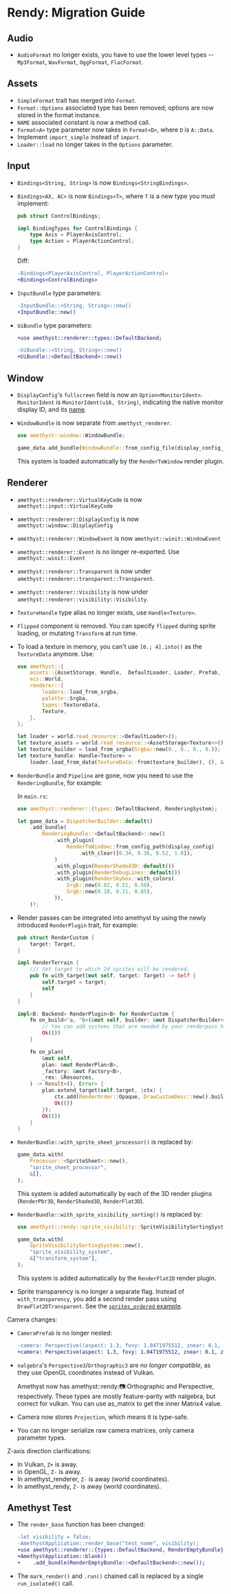 # Rendy: Migration Guide

## Audio

- `AudioFormat` no longer exists, you have to use the lower level types -- `Mp3Format`, `WavFormat`, `OggFormat`, `FlacFormat`.

## Assets

- `SimpleFormat` trait has merged into `Format`.
- `Format::Options` associated type has been removed; options are now stored in the format instance.
- `NAME` associated constant is now a method call.
- `Format<A>` type parameter now takes in `Format<D>`, where `D` is `A::Data`.
- Implement `import_simple` instead of `import`.
- `Loader::load` no longer takes in the `Options` parameter.

## Input

- `Bindings<String, String>` is now `Bindings<StringBindings>`.

- `Bindings<AX, AC>` is now `Bindings<T>`, where `T` is a new type you must implement:

  ```rust ,ignore
  pub struct ControlBindings;

  impl BindingTypes for ControlBindings {
      type Axis = PlayerAxisControl;
      type Action = PlayerActionControl;
  }
  ```

  Diff:

  ```patch
  -Bindings<PlayerAxisControl, PlayerActionControl>
  +Bindings<ControlBindings>
  ```

- `InputBundle` type parameters:

  ```patch
  -InputBundle::<String, String>::new()
  +InputBundle::new()
  ```

- `UiBundle` type parameters:

  ```patch
  +use amethyst::renderer::types::DefaultBackend;

  -UiBundle::<String, String>::new()
  +UiBundle::<DefaultBackend>::new()
  ```

## Window

- `DisplayConfig`'s `fullscreen` field is now an `Option<MonitorIdent>`. `MonitorIdent` is `MonitorIdent(u16, String)`, indicating the native monitor display ID, and its [name][monid].

- `WindowBundle` is now separate from `amethyst_renderer`.

  ```rust ,ignore
  use amethyst::window::WindowBundle;

  game_data.add_bundle(WindowBundle::from_config_file(display_config_path))?;
  ```

  This system is loaded automatically by the `RenderToWindow` render plugin.

## Renderer

- `amethyst::renderer::VirtualKeyCode` is now `amethyst::input::VirtualKeyCode`

- `amethyst::renderer::DisplayConfig` is now `amethyst::window::DisplayConfig`

- `amethyst::renderer::WindowEvent` is now `amethyst::winit::WindowEvent`

- `amethyst::renderer::Event` is no longer re-exported. Use `amethyst::winit::Event`

- `amethyst::renderer::Transparent` is now under `amethyst::renderer::transparent::Transparent`.

- `amethyst::renderer::Visibility` is now under `amethyst::renderer::visibility::Visibility`.

- `TextureHandle` type alias no longer exists, use `Handle<Texture>`.

- `Flipped` component is removed. You can specify `flipped` during sprite loading, or mutating `Transform` at run time.

- To load a texture in memory, you can't use `[0.; 4].into()` as the `TextureData` anymore. Use:

  ```rust ,ignore
  use amethyst::{
      assets::{AssetStorage, Handle,  DefaultLoader, Loader, Prefab, PrefabLoader},
      ecs::World,
      renderer::{
          loaders::load_from_srgba,
          palette::Srgba,
          types::TextureData,
          Texture,
      },
  };

  let loader = world.read_resource::<DefaultLoader>();
  let texture_assets = world.read_resource::<AssetStorage<Texture>>();
  let texture_builder = load_from_srgba(Srgba::new(0., 0., 0., 0.));
  let texture_handle: Handle<Texture> =
      loader.load_from_data(TextureData::from(texture_builder), (), &texture_assets);
  ```

- `RenderBundle` and `Pipeline` are gone, now you need to use the `RenderingBundle`, for example:

  In `main.rs`:

  ```rust ,ignore
  use amethyst::renderer::{types::DefaultBackend, RenderingSystem};

  let game_data = DispatcherBuilder::default()
      .add_bundle(
          RenderingBundle::<DefaultBackend>::new()
              .with_plugin(
                  RenderToWindow::from_config_path(display_config)
                      .with_clear([0.34, 0.36, 0.52, 1.0]),
              )
              .with_plugin(RenderShaded3D::default())
              .with_plugin(RenderDebugLines::default())
              .with_plugin(RenderSkybox::with_colors(
                  Srgb::new(0.82, 0.51, 0.50),
                  Srgb::new(0.18, 0.11, 0.85),
              )),
      )?;
  ```

- Render passes can be integrated into amethyst by using the newly introduced `RenderPlugin` trait, for example:

  ```rust ,ignore
  pub struct RenderCustom {
      target: Target,
  }

  impl RenderTerrain {
      /// Set target to which 2d sprites will be rendered.
      pub fn with_target(mut self, target: Target) -> Self {
          self.target = target;
          self
      }
  }

  impl<B: Backend> RenderPlugin<B> for RenderCustom {
      fn on_build<'a, 'b>(&mut self, builder: &mut DispatcherBuilder<'a, 'b>) -> Result<(), Error> {
          // You can add systems that are needed by your renderpass here
          Ok(())
      }

      fn on_plan(
          &mut self,
          plan: &mut RenderPlan<B>,
          _factory: &mut Factory<B>,
          _res: &Resources,
      ) -> Result<(), Error> {
          plan.extend_target(self.target, |ctx| {
              ctx.add(RenderOrder::Opaque, DrawCustomDesc::new().builder())?;
              Ok(())
          });
          Ok(())
      }
  }
  ```

- `RenderBundle::with_sprite_sheet_processor()` is replaced by:

  ```rust ,ignore
  game_data.with(
      Processor::<SpriteSheet>::new(),
      "sprite_sheet_processor",
      &[],
  );
  ```

  This system is added automatically by each of the 3D render plugins (`RenderPbr3D`, `RenderShaded3D`, `RenderFlat3D`).

- `RenderBundle::with_sprite_visibility_sorting()` is replaced by:

  ```rust ,ignore
  use amethyst::rendy::sprite_visibility::SpriteVisibilitySortingSystem;

  game_data.with(
      SpriteVisibilitySortingSystem::new(),
      "sprite_visibility_system",
      &["transform_system"],
  );
  ```

  This system is added automatically by the `RenderFlat2D` render plugin.

- Sprite transparency is no longer a separate flag. Instead of `with_transparency`, you add a second render pass using `DrawFlat2DTransparent`. See the [`sprites_ordered` example][spri_ord].

Camera changes:

- `CameraPrefab` is no longer nested:

  ```patch
  -camera: Perspective((aspect: 1.3, fovy: 1.0471975512, znear: 0.1, zfar: 2000.0))
  +camera: Perspective(aspect: 1.3, fovy: 1.0471975512, znear: 0.1, zfar: 2000.0)
  ```

- `nalgebra`'s `Perspective3`/`Orthographic3` are *no longer compatible*, as they use OpenGL coordinates instead of Vulkan.

  Amethyst now has amethyst::rendy::camera::Orthographic and Perspective, respectively. These types are mostly feature-parity with nalgebra, but correct for vulkan. You can use as\_matrix to get the inner Matrix4 value.

- Camera now stores `Projection`, which means it is type-safe.

- You can no longer serialize raw camera matrices, only camera parameter types.

Z-axis direction clarifications:

- In Vulkan, `Z+` is away.
- in OpenGL, `Z-` is away.
- In amethyst\_renderer, `Z-` is away (world coordinates).
- In amethyst\_rendy, `Z-` is away (world coordinates).

## Amethyst Test

- The `render_base` function has been changed:

  ```patch
  -let visibility = false;
  -AmethystApplication::render_base("test_name", visibility);
  +use amethyst::renderer::{types::DefaultBackend, RenderEmptyBundle};
  +AmethystApplication::blank()
  +    .add_bundle(RenderEmptyBundle::<DefaultBackend>::new());
  ```

- The `mark_render()` and `.run()` chained call is replaced by a single `run_isolated()` call.

[monid]: https://docs.rs/winit/0.19.1/winit/struct.MonitorId.html#method.get_name
[spri_ord]: https://github.com/amethyst/amethyst/blob/7ed8432d8eef2b2727d0c4188b91e5823ae03548/examples/sprites_ordered/main.rs#L463-L482
